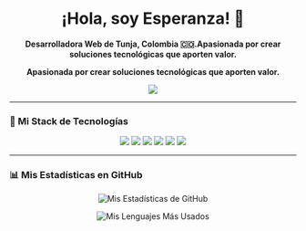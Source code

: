 <div align="center">

  <h1>
    ¡Hola, soy Esperanza! 👋
  </h1>
  
  <p><strong>Desarrolladora Web de Tunja, Colombia 🇨🇴.Apasionada por crear soluciones tecnológicas que aporten valor.</strong></p>
  <p><strong>Apasionada por crear soluciones tecnológicas que aporten valor.</strong></p>

  <p>
    <a href="https://www.linkedin.com/in/esperanza-pineda-66ba54189/"><img src="https://img.shields.io/badge/LinkedIn-0A66C2?style=for-the-badge&logo=linkedin&logoColor=white" /></a>
  </p>
</div>

---

### 🚀 Mi Stack de Tecnologías
<div align="center">
  <img src="https://img.shields.io/badge/HTML5-E34F26?style=for-the-badge&logo=html5&logoColor=white" />
  <img src="https://img.shields.io/badge/CSS3-1572B6?style=for-the-badge&logo=css3&logoColor=white" />
  <img src="https://img.shields.io/badge/Tailwind_CSS-06B6D4?style=for-the-badge&logo=tailwindcss&logoColor=white" />
  <img src="https://img.shields.io/badge/JavaScript-F7DF1E?style=for-the-badge&logo=javascript&logoColor=black" />
  <img src="https.img.shields.io/badge/React-61DAFB?style=for-the-badge&logo=react&logoColor=black" />
  <img src="https://img.shields.io/badge/Next.js-000000?style=for-the-badge&logo=nextdotjs&logoColor=white" />
</div>

---

### 📊 Mis Estadísticas en GitHub
<div align="center">
  
![Mis Estadísticas de GitHub](https://github-readme-stats.vercel.app/api?username=Esperanzapineda&show_icons=true&theme=radical&hide_border=true&include_all_commits=true)

![Mis Lenguajes Más Usados](https://github-readme-stats.vercel.app/api/top-langs/?username=EsperanzaPineda&layout=compact&theme=radical&hide_border=true)

</div>
